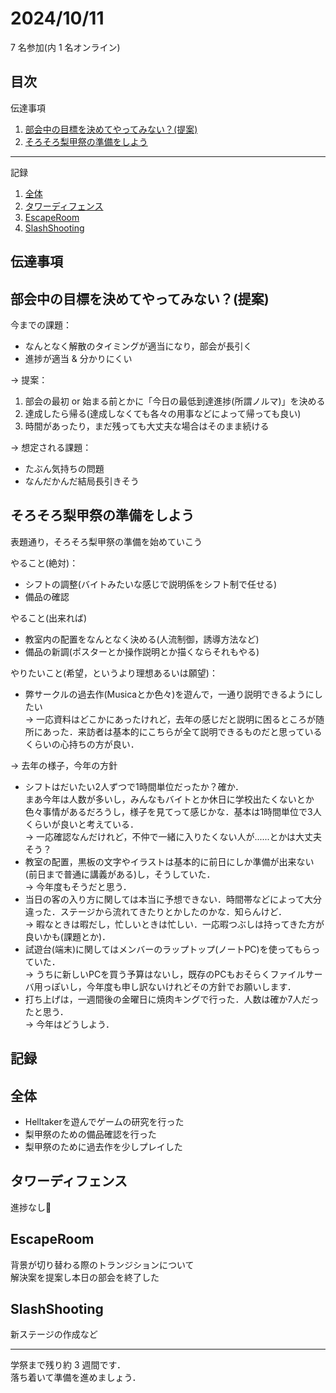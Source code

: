 # 2024/10/11
7 名参加(内 1 名オンライン)

## 目次
伝達事項
1. [部会中の目標を決めてやってみない？(提案)](#部会中の目標を決めてやってみない提案)
1. [そろそろ梨甲祭の準備をしよう](#そろそろ梨甲祭の準備をしよう)
---
記録
1. [全体](#全体)
1. [タワーディフェンス](#タワーディフェンス)
1. [EscapeRoom](#EscapeRoom)
1. [SlashShooting](#SlashShooting)

伝達事項
---
## 部会中の目標を決めてやってみない？(提案)
今までの課題：
- なんとなく解散のタイミングが適当になり，部会が長引く
- 進捗が適当 & 分かりにくい

-> 提案：  
1. 部会の最初 or 始まる前とかに「今日の最低到達進捗(所謂ノルマ)」を決める
1. 達成したら帰る(達成しなくても各々の用事などによって帰っても良い)
1. 時間があったり，まだ残っても大丈夫な場合はそのまま続ける

-> 想定される課題：
- たぶん気持ちの問題
- なんだかんだ結局長引きそう

## そろそろ梨甲祭の準備をしよう
表題通り，そろそろ梨甲祭の準備を始めていこう

やること(絶対)：
- シフトの調整(バイトみたいな感じで説明係をシフト制で任せる)
- 備品の確認

やること(出来れば)
- 教室内の配置をなんとなく決める(人流制御，誘導方法など)
- 備品の新調(ポスターとか操作説明とか描くならそれもやる)

やりたいこと(希望，というより理想あるいは願望)：
- 弊サークルの過去作(Musicaとか色々)を遊んで，一通り説明できるようにしたい  
-> 一応資料はどこかにあったけれど，去年の感じだと説明に困るところが随所にあった．来訪者は基本的にこちらが全て説明できるものだと思っているくらいの心持ちの方が良い．

-> 去年の様子，今年の方針
- シフトはだいたい2人ずつで1時間単位だったか？確か．  
まあ今年は人数が多いし，みんなもバイトとか休日に学校出たくないとか色々事情があるだろうし，様子を見てって感じかな．基本は1時間単位で3人くらいが良いと考えている．  
-> 一応確認なんだけれど，不仲で一緒に入りたくない人が......とかは大丈夫そう？
- 教室の配置，黒板の文字やイラストは基本的に前日にしか準備が出来ない(前日まで普通に講義がある)し，そうしていた．  
-> 今年度もそうだと思う．
- 当日の客の入り方に関しては本当に予想できない．時間帯などによって大分違った．ステージから流れてきたりとかしたのかな．知らんけど．  
-> 暇なときは暇だし，忙しいときは忙しい．一応暇つぶしは持ってきた方が良いかも(課題とか)．
- 試遊台(端末)に関してはメンバーのラップトップ(ノートPC)を使ってもらっていた．  
-> うちに新しいPCを買う予算はないし，既存のPCもおそらくファイルサーバ用っぽいし，今年度も申し訳ないけれどその方針でお願いします．
- 打ち上げは，一週間後の金曜日に焼肉キングで行った．人数は確か7人だったと思う．  
-> 今年はどうしよう．

記録
---
## 全体
- Helltakerを遊んでゲームの研究を行った  
- 梨甲祭のための備品確認を行った  
- 梨甲祭のために過去作を少しプレイした

## タワーディフェンス
進捗なし🍐

## EscapeRoom
背景が切り替わる際のトランジションについて  
解決案を提案し本日の部会を終了した

## SlashShooting
新ステージの作成など

---
学祭まで残り約 3 週間です．  
落ち着いて準備を進めましょう．
